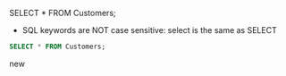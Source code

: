 SELECT * FROM Customers;

- SQL keywords are NOT case sensitive: select is the same as SELECT

```sql
SELECT * FROM Customers;
```
new
